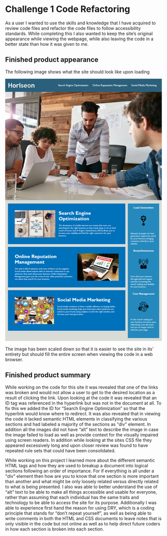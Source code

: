 # Challenge 1 Code Refactoring

As a user I wanted to use the skills and knowledge that I have acquired to review code files and refactor the code files to follow accessibility standards.  While completing this I also wanted to keep the site’s original appearance while viewing the webpage, while also leaving the code in a better state than how it was given to me.

## Finished product appearance

The following image shows what the site should look like upon loading

![Horiseaon website that has a navigation bar in the header, a main section with an image as a background, another main section underneath the fisrt section that has the sites main text content, an aside section to the right that has loosley related content, and a footer at the bootm ofthe page.](/assets/images/01-html-css-git-homework-demo.png)

The image has been scaled down so that it is easier to see the site in its’ entirety but should fill the entire screen when viewing the code in a web browser.

## Finished product summary

While working on the code for this site it was revealed that one of the links was broken and would not allow a user to get to the desired location as a result of clicking the link.  Upon looking at the code it was revealed that  an ID tag was referenced in the hyperlink but was not in the document at all.  To fix this we added the ID for “Search Engine Optimization” so that the hyperlink would know where to redirect.  It was also revealed that in viewing the code it lacked semantic HTML elements in classifying the various sections and had labeled a majority of the sections as "div" element.  In addition all the images did not have “alt” text to describe the image in case the image failed to load as well as provide context for the visually impaired using screen readers.  In addition while looking at the sites CSS file they appeared excessively long and upon closer review was found to have repeated rule sets that could have been consolidated.

While working on this project I learned more about the different semantic HTML tags and how they are used to breakup a document into logical sections  following an order of importance.  For if everything is all under a "div" element then how are you to know that one section is more important than another and what might be only loosely related versus directly related to what is being presented.  I also was able to better understand the use of “alt” text to be able to make all things accessible and usable for everyone, rather than assuming that each individual has the same traits and technology to be able to access the site for its purpose.  Additionally I was able to experience first hand the reason for using DRY, which is a coding principle that stands for “don’t repeat yourself”, as well as being able to write comments in both the HTML and CSS documents to leave notes that is only visible in the code but not online as well as to help direct future coders in how each section is broken into each section.  

